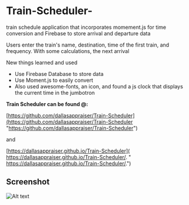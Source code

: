 # Train-Scheduler-
train schedule application that incorporates momement.js for time conversion and Firebase to store arrival and departure data

Users enter the train's name, destination, time of the first train, and frequency.  With some calculations, the next arrival

New things learned and used

- Use Firebase Database to store data
- Use Moment.js to easily convert
- Also used awesome-fonts, an icon, and found a js clock that displays the current time in the jumbotron

**Train Scheduler can be found @:**

[https://github.com/dallasappraiser/Train-Scheduler](https://github.com/dallasappraiser/Train-Scheduler "https://github.com/dallasappraiser/Train-Scheduler")

and


 [https://dallasappraiser.github.io/Train-Scheduler]( https://dallasappraiser.github.io/Train-Scheduler/. " https://dallasappraiser.github.io/Train-Scheduler/.")


## Screenshot ##
![Alt text](https://lh3.googleusercontent.com/WAaNXKXpoZRNliKN7dOxUhv2fjyuCC1hsX7FzRKjA21LmdL8aUy4mxdOgDGlkkNuG819WIbuJNvrz3pg9eP423WJa8uU0ldodVdzb-igjvjwO57kVIJkIqB5uL2PRZe3DUGdR7cZew5O66hp6sDtKTuKRCOea6TBey5nR_a4DI5XM6MHfGstxnRjaRF2YcqNOYodbWMm9r1Q_l8Q3MCP-CmeHywQYaSXq0ReBCj_e1mCh4wS5sDWRIcZD87CvfdZJXEmgyY9cub6te3qZ7f8OYwlH34IPvdouqFwpRjX6S7TY4VYvVcVm6jJZUrc_BtBfzgo4MzNbZWYYUkLqZ7Fgfnw3FNybxnZ7JfNUpyfdPjqO-exJAZZ5dw_PaLOFD_o2mupBDdJFt1SFUTdXLuHla4Up9O7wsbvj0ur9O77k7nqiuraZMkKh9hTD-AeG0MpYXjWpKqxsUxL6JoEIx-48Oc6FaZ_yMfpHCw9yEqf8qXyX9cB0eHBNDhngrXzJQXX1h1fl9Mb-N7LLBPUC-TJwQPf6S7nIV1VM3DfBnP933-s-SCRnXYnhkx4ZXuC0HY4vZXwbHMYeaTiHEjLNUxEEj9WxqvmcEXoAoaHWYUUUoTMW-UTfm26Avveqv4QgZQEhe6cQuxdIbwQmr6iLiGKt5lz3V-MPRfI=w573-h937-no?raw=true)

